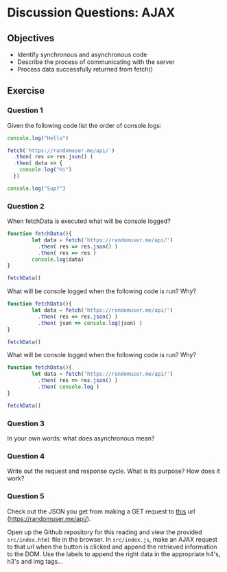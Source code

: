 # Discussion Questions: AJAX

## Objectives

* Identify synchronous and asynchronous code
* Describe the process of communicating with the server
* Process data successfully returned from fetch()

## Exercise

### Question 1

Given the following code list the order of console.logs:

```javascript
console.log("Hello")

fetch('https://randomuser.me/api/')
  .then( res => res.json() )
  .then( data => {
    console.log("Hi")
  })

console.log("Sup?")
```

### Question 2

When fetchData is executed what will be console logged?

```javascript
function fetchData(){
        let data = fetch('https://randomuser.me/api/')
          .then( res => res.json() )
          .then( res => res )
        console.log(data)
}

fetchData()
```

What will be console logged when the following code is run? Why?

```javascript
function fetchData(){
        let data = fetch('https://randomuser.me/api/')
          .then( res => res.json() )
          .then( json => console.log(json) )
}

fetchData()
```

What will be console logged when the following code is run? Why?

```javascript
function fetchData(){
        let data = fetch('https://randomuser.me/api/')
          .then( res => res.json() )
          .then( console.log )
}

fetchData()
```

### Question 3

In your own words: what does asynchronous mean?

### Question 4

Write out the request and response cycle. What is its purpose? How does it work?

### Question 5

Check out the JSON you get from making a GET request to [this](https://randomuser.me/api/) url (https://randomuser.me/api/).

Open up the Github repository for this reading and view the provided `src/index.html` file in the browser. In `src/index.js`, make an AJAX request to that url when the button is clicked and append the retrieved information to the DOM. Use the labels to append the right data in the appropriate h4's, h3's and img tags...
